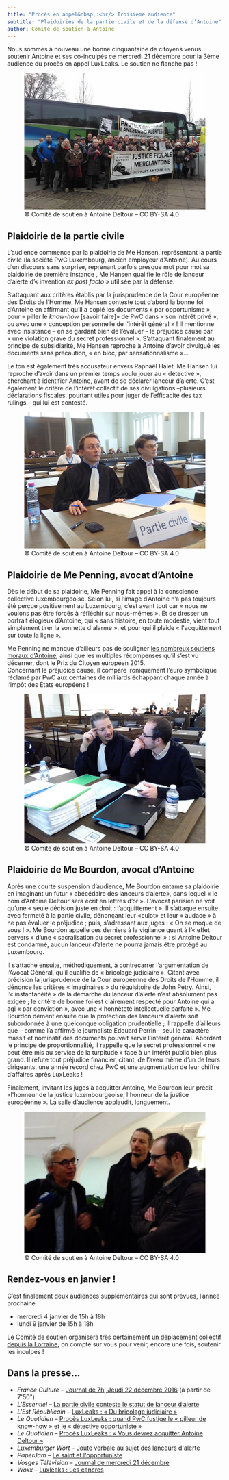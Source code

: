 ```yaml
---
title: "Procès en appel&nbsp;:<br/> Troisième audience"
subtitle: "Plaidoiries de la partie civile et de la défense d’Antoine"
author: Comité de soutien à Antoine
---
```


Nous sommes à nouveau une bonne cinquantaine de citoyens venus soutenir Antoine et ses co-inculpés ce mercredi 21 décembre pour la 3ème audience du procès en appel LuxLeaks. Le soutien ne flanche pas !

<figure>
  <img src="/images/news/2016-12-22-comite-de-soutien.jpg" alt="Photos groupée des soutiens venus avec le bus du Comité, derrière une banderole “Je soutiens Antoine”"/>
  <figcaption>&copy; Comité de soutien à Antoine Deltour – CC BY-SA 4.0</figcaption>
</figure>

## Plaidoirie de la partie civile

L’audience commence par la plaidoirie de Me Hansen, représentant la partie civile (la société PwC Luxembourg, ancien employeur d’Antoine). Au cours d’un discours sans surprise, reprenant parfois presque mot pour mot sa plaidoirie de première instance , Me Hansen qualifie le rôle de lanceur d’alerte d’« invention _ex post facto_ » utilisée par la défense.

S’attaquant aux critères établis par la jurisprudence de la Cour européenne des Droits de l’Homme, Me Hansen conteste tout d’abord la bonne foi d’Antoine en affirmant qu’il a copié les documents « par opportunisme », pour « piller le _know-how_ [savoir faire]» de PwC dans « son intérêt privé », ou avec une « conception personnelle de l’intérêt général » ! Il mentionne avec insistance – en se gardant bien de l’évaluer – le préjudice causé par « une violation grave du secret professionnel ». S’attaquant finalement au principe de subsidiarité, Me Hansen reproche à Antoine d’avoir divulgué les documents sans précaution, « en bloc, par sensationnalisme »…

Le ton est également très accusateur envers Raphaël Halet. Me Hansen lui reproche d’avoir dans un premier temps voulu jouer au « détective », cherchant à identifier Antoine, avant de se déclarer lanceur d’alerte. C’est également le critère de l’intérêt collectif de ses divulgations –plusieurs déclarations fiscales, pourtant utiles pour juger de l’efficacité des tax rulings – qui lui est contesté.


<figure>
  <img src="/images/news/2016-05-04-partie-civile.jpg" alt="Les représentants de la partie civile, au procès en première instance"/>
  <figcaption>&copy; Comité de soutien à Antoine Deltour – CC BY-SA 4.0</figcaption>
</figure>

## Plaidoirie de Me Penning, avocat d’Antoine

Dès le début de sa plaidoirie, Me Penning fait appel à la conscience collective luxembourgeoise. Selon lui, si l’image d’Antoine n’a pas toujours été perçue positivement au Luxembourg, c’est avant tout car « nous ne voulons pas être forcés à réfléchir sur nous-mêmes ». Et de dresser un portrait élogieux d’Antoine, qui « sans histoire, en toute modestie, vient tout simplement tirer la sonnette d'alarme », et pour qui il plaide « l'acquittement sur toute la ligne ».

Me Penning ne manque d’ailleurs pas de souligner [les nombreux soutiens moraux d’Antoine](/supporters), ainsi que les multiples récompenses qu’il s’est vu décerner, dont le Prix du Citoyen européen 2015.  
Concernant le préjudice causé, il compare ironiquement l’euro symbolique réclamé par PwC aux centaines de milliards échappant chaque année à l’impôt des États européens !

<figure>
  <img src="/images/news/2016-12-22-antoine-penning.jpg" alt="Antoine et son avocat Me Penning discutant assis en salle d'audience, des dossiers devant eux sur la table"/>
  <figcaption>&copy; Comité de soutien à Antoine Deltour – CC BY-SA 4.0</figcaption>
</figure>

## Plaidoirie de Me Bourdon, avocat d’Antoine

Après une courte suspension d’audience, Me Bourdon entame sa plaidoirie en imaginant un futur « abécédaire des lanceurs d’alerte», dans lequel « le nom d’Antoine Deltour sera écrit en lettres d’or ». L’avocat parisien ne voit qu’une « seule décision juste en droit : l’acquittement ». Il s’attaque ensuite avec fermeté à la partie civile, dénonçant leur «culot» et leur « audace » à ne pas évaluer le préjudice ; puis, s’adressant aux juges : « On se moque de vous ! ». Me Bourdon appelle ces derniers à la vigilance quant à l’« effet pervers » d’une « sacralisation du secret professionnel » : si Antoine Deltour est condamné, aucun lanceur d’alerte ne pourra jamais être protégé au Luxembourg.

Il s’attache ensuite, méthodiquement, à contrecarrer l’argumentation de l’Avocat Général, qu’il qualifie de « bricolage judiciaire ». Citant avec précision la jurisprudence de la Cour européenne des Droits de l’Homme, il dénonce les critères « imaginaires » du réquisitoire de John Petry. Ainsi, l’« instantanéité » de la démarche du lanceur d’alerte n’est absolument pas exigée ; le critère de bonne foi est clairement respecté pour Antoine qui a agi « par conviction », avec une « honnêteté intellectuelle parfaite ». Me Bourdon dément ensuite que la protection des lanceurs d’alerte soit subordonnée à une quelconque obligation prudentielle ; il rappelle d’ailleurs que – comme l’a affirmé le journaliste Édouard Perrin – seul le caractère massif et nominatif des documents pouvait servir l’intérêt général. Abordant le principe de proportionnalité, il rappelle que le secret professionnel « ne peut être mis au service de la turpitude » face à un intérêt public bien plus grand. Il réfute tout préjudice financier, citant, de l’aveu même d’un de leurs dirigeants, une année record chez PwC et une augmentation de leur chiffre d’affaires après LuxLeaks !

Finalement, invitant les juges à acquitter Antoine, Me Bourdon leur prédit «l'honneur de la justice luxembourgeoise, l'honneur de la justice européenne ». La salle d’audience applaudit, longuement.

<figure>
  <img src="/images/news/2016-12-22-antoine-lawyers.jpg" alt="Antoine et ses avocats, Me Penning et Me Bourdon, discutant en fin d'audience dans le hall du tribunal"/>
  <figcaption>&copy; Comité de soutien à Antoine Deltour – CC BY-SA 4.0</figcaption>
</figure>


## Rendez-vous en janvier !

C’est finalement deux audiences supplémentaires qui sont prévues, l’année prochaine :

- mercredi 4 janvier de 15h à 18h
- lundi 9 janvier de 15h à 18h

Le Comité de soutien organisera très certainement un [déplacement collectif depuis la Lorraine](https://www.helloasso.com/associations/comite-de-soutien-a-antoine-deltour/evenements/deplacement-a-luxembourg-1), on compte sur vous pour venir, encore une fois, soutenir les inculpés !

## Dans la presse…

- _France Culture_ – [Journal de 7h, Jeudi 22 décembre 2016](https://www.franceculture.fr/emissions/journal-de-7h/journal-de-7h-jeudi-22-decembre-2016) (à partir de 7'50")
- _L'Essentiel_ – [La partie civile conteste le statut de lanceur d’alerte](http://www.lessentiel.lu/fr/luxembourg/dossier/luxleaks/story/12462161)
- _L'Est Républicain_ – [LuxLeaks : « Du bricolage judiciaire »](http://www.estrepublicain.fr/actualite/2016/12/22/luxleaks-du-bricolage-judiciaire)
- _Le Quotidien_ – [Procès LuxLeaks : quand PwC fustige le « pilleur de know-how » et le « détective opportuniste »](http://www.lequotidien.lu/affaire-luxleaks/proces-luxleaks-quand-pwc-fustige-le-pilleur-et-lopportuniste/)
- _Le Quotidien_ – [Procès LuxLeaks : « Vous devrez acquitter Antoine Deltour »](http://www.lequotidien.lu/a-la-une/proces-luxleaks-vous-devrez-acquitter-antoine-deltour/)
- _Luxemburger Wort_ – [Joute verbale au sujet des lanceurs d'alerte](http://www.wort.lu/fr/economie/proces-luxleaks-en-appel-joute-verbale-au-sujet-des-lanceurs-d-alerte-585ac38153590682caf1691c)
- _PaperJam_ – [Le saint et l'opportuniste](http://paperjam.lu/news/le-saint-et-lopportuniste)
- _Vosges Télévision_ – [Journal de mercredi 21 décembre](https://www.vosgestelevision.tv/info/info/Lanceur-alerte-sv5wKLoKcg.html)
- _Woxx_ – [Luxleaks : Les cancres](http://www.woxx.lu/luxleaks-les-cancres/)
